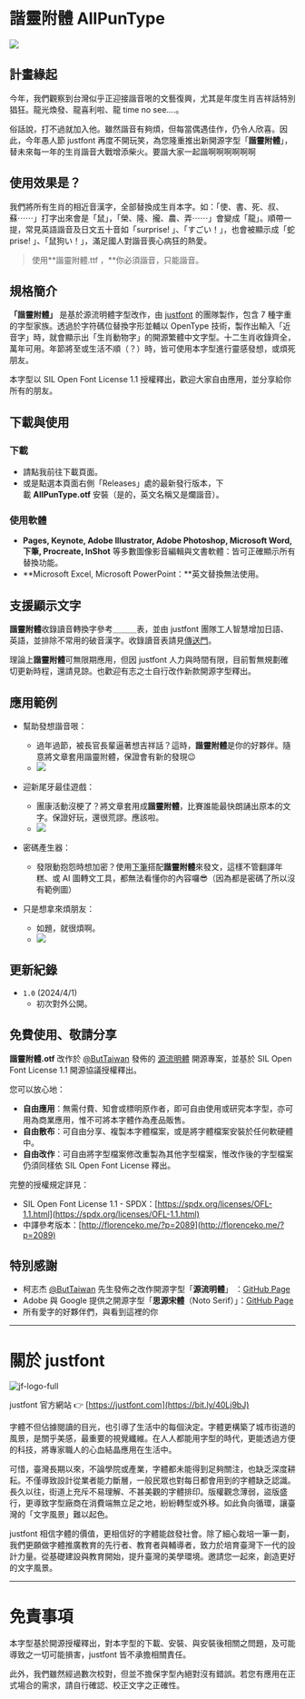 

# 諧靈附體 AllPunType

![](assets/banner.gif)

## 計畫緣起

今年，我們觀察到台灣似乎正迎接諧音哏的文藝復興，尤其是年度生肖吉祥話特別猖狂。龍光煥發、龍喜利啦、龍 time no see….。

俗話說，打不過就加入他。雖然諧音有夠煩，但每當偶遇佳作，仍令人欣喜。因此，今年愚人節 justfont 再度不開玩笑，為您隆重推出新開源字型「**諧靈附體**」，替未來每一年的生肖諧音大戰增添柴火。要諧大家一起諧啊啊啊啊啊啊

## 使用效果是？

我們將所有生肖的相近音漢字，全部替換成生肖本字。如：「使、書、死、叔、蘇⋯⋯」打字出來會是「鼠」，「榮、隆、攏、農、弄⋯⋯」會變成「龍」。順帶一提，常見英語諧音及日文五十音如「surprise! 」、「すごい！」，也會被顯示成「蛇prise! 」、「鼠狗い！」，滿足國人對諧音喪心病狂的熱愛。

> 使用**諧靈附體.ttf ，**你必須諧音，只能諧音。


## 規格簡介

**「諧靈附體」** 是基於源流明體字型改作，由 [justfont](https://justfont.com/) 的團隊製作，包含 7 種字重的字型家族。透過於字符碼位替換字形並輔以 OpenType 技術，製作出輸入「近音字」時，就會顯示出「生肖動物字」的開源繁體中文字型。十二生肖收錄齊全，萬年可用。年節將至或生活不順（？）時，皆可使用本字型進行靈感發想，或煩死朋友。

本字型以 SIL Open Font License 1.1 授權釋出，歡迎大家自由應用，並分享給你所有的朋友。

## 下載與使用

### 下載

- 請點我前往下載頁面。
- 或是點選本頁面右側「Releases」處的最新發行版本，下載 **AllPunType.otf** 安裝（是的，英文名稱又是爛諧音）。

### 使用軟體

- **Pages, Keynote, Adobe Illustrator, Adobe Photoshop, Microsoft Word,下筆, Procreate, InShot** 等多數圖像影音編輯與文書軟體：皆可正確顯示所有替換功能。
- **Microsoft Excel, Microsoft PowerPoint：**英文替換無法使用。

## 支援顯示文字

**諧靈附體**收錄讀音轉換字參考＿＿＿表，並由 justfont 團隊工人智慧增加日語、英語，並排除不常用的破音漢字。收錄讀音表請見[傳送門](https://docs.google.com/spreadsheets/d/1_DLkmWgDF4cJQAhlMe-ppDrK4M-BeX_3S09y9bl_09U/edit?usp=sharing)。

理論上**諧靈附體**可無限期應用，但因 justfont 人力與時間有限，目前暫無規劃確切更新時程，還請見諒。也歡迎有志之士自行改作新款開源字型釋出。

## 應用範例

- 幫助發想諧音哏：
    - 過年過節，被長官長輩逼著想吉祥話？這時，**諧靈附體**是你的好夥伴。隨意將文章套用諧靈附體，保證會有新的發現😉
    - ![](assets/example1.png)

- 迎新尾牙最佳遊戲：
    - 團康活動沒梗了？將文章套用成**諧靈附體**，比賽誰能最快朗誦出原本的文字。保證好玩，還很荒謬。應該啦。
    - ![](assets/example2.png) 
  
- 密碼產生器：
    - 發限動抱怨時想加密？使用[下筆](https://apps.apple.com/tw/app/下筆-質感繁中文編輯/id1627492456)搭配**諧靈附體**來發文，這樣不管翻譯年糕、或 AI 圖轉文工具，都無法看懂你的內容囉😎（因為都是密碼了所以沒有範例圖）
  
- 只是想拿來煩朋友：
    - 如題，就很煩啊。
    - ![](assets/example3.gif)
    

## 更新紀錄

- `1.0` (2024/4/1)
    - 初次對外公開。

## 免費使用、敬請分享

**諧靈附體.otf** 改作於 [@ButTaiwan](https://github.com/ButTaiwan) 發佈的 [源流明體](https://github.com/ButTaiwan/genryu-font) 開源專案，並基於 SIL Open Font License 1.1 開源協議授權釋出。

您可以放心地：

- **自由應用**：無需付費、知會或標明原作者，即可自由使用或研究本字型，亦可用為商業應用，惟不可將本字體作為產品販售。
- **自由散布**：可自由分享、複製本字體檔案，或是將字體檔案安裝於任何軟硬體中。
- **自由改作**：可自由將字型檔案修改重製為其他字型檔案，惟改作後的字型檔案仍須同樣依 SIL Open Font License 釋出。

完整的授權規定詳見：

- SIL Open Font License 1.1 - SPDX：[https://spdx.org/licenses/OFL-1.1.html](https://spdx.org/licenses/OFL-1.1.html)
- 中譯參考版本：[http://florenceko.me/?p=2089](http://florenceko.me/?p=2089)

## 特別感謝

- 柯志杰 [@ButTaiwan](https://github.com/ButTaiwan) 先生發佈之改作開源字型「**源流明體**」 ：[GitHub Page](https://github.com/ButTaiwan/genryu-font)
- Adobe 與 Google 提供之開源字型「**思源宋體**（Noto Serif）」：[GitHub Page](https://github.com/adobe-fonts/source-han-serif/blob/master/README-TW.md)
- 所有愛字的好夥伴們，與看到這裡的你

---

# 關於 justfont

![jf-logo-full](assets/jf-logo-full.jpg)

justfont 官方網站 👉  [https://justfont.com](https://bit.ly/40Lj9bJ)

字體不但佔據閱讀的目光，也引導了生活中的每個決定。字體更構築了城市街道的風景，是關乎美感，最重要的視覺纖維。在人人都能用字型的時代，更能透過方便的科技，將專家職人的心血結晶應用在生活中。

可惜，臺灣長期以來，不論學院或產業，字體都未能得到足夠關注，也缺乏深度耕耘。不僅導致設計從業者能力斷層，一般民眾也對每日都會用到的字體缺乏認識。長久以往，街道上充斥不易理解、不甚美觀的字體排印。版權觀念薄弱，盜版盛行，更導致字型廠商在消費端無立足之地，紛紛轉型或外移。如此負向循環，讓臺灣的「文字風景」難以起色。

justfont 相信字體的價值，更相信好的字體能啟發社會。除了細心栽培一筆一劃，我們更願做字體推廣教育的先行者、教育者與輔導者，致力於培育臺灣下一代的設計力量。從基礎建設與教育開始，提升臺灣的美學環境。邀請您一起來，創造更好的文字風景。


---

# 免責事項

本字型基於開源授權釋出，對本字型的下載、安裝、與安裝後相關之問題，及可能導致之一切可能損害，justfont 皆不承擔相關責任。

此外，我們雖然經過數次校對，但並不擔保字型內絕對沒有錯誤。若您有應用在正式場合的需求，請自行確認、校正文字之正確性。

